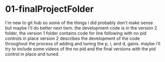 # 01-finalProjectFolder
I'm new to git hub so some of the things i did probably don't make sense but maybe i'll do better next tiem.
the development code is in the version 2 folder, the version 1 folder contains code for line following with no pid controls in place
version 2 describes the development of the code throughout the process of adding and tuning the p, i, and d, gains.
maybe i'll try to include some videos of the no pid and the final versions with the pid control in place and tuned.
